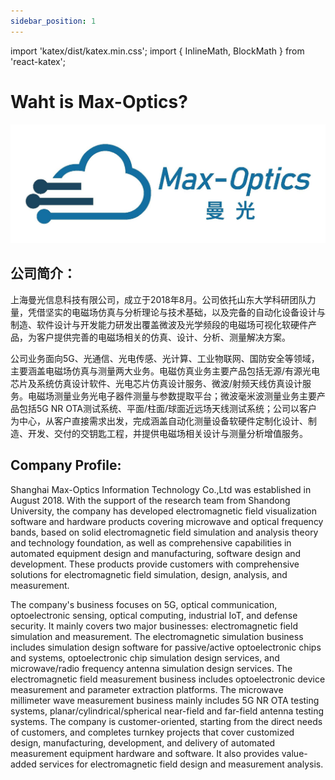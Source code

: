 ```yaml
---
sidebar_position: 1
---
```

import 'katex/dist/katex.min.css';
import { InlineMath, BlockMath } from 'react-katex';


# Waht is Max-Optics?

![mologo](../../static/img/mo_logo.jpg)
## 公司简介：
上海曼光信息科技有限公司，成立于2018年8月。公司依托山东大学科研团队力量，凭借坚实的电磁场仿真与分析理论与技术基础，以及完备的自动化设备设计与制造、软件设计与开发能力研发出覆盖微波及光学频段的电磁场可视化软硬件产品，为客户提供完善的电磁场相关的仿真、设计、分析、测量解决方案。

公司业务面向5G、光通信、光电传感、光计算、工业物联网、国防安全等领域，主要涵盖电磁场仿真与测量两大业务。电磁仿真业务主要产品包括无源/有源光电芯片及系统仿真设计软件、光电芯片仿真设计服务、微波/射频天线仿真设计服务。电磁场测量业务光电子器件测量与参数提取平台；微波毫米波测量业务主要产品包括5G NR OTA测试系统、平面/柱面/球面近远场天线测试系统；公司以客户为中心，从客户直接需求出发，完成涵盖自动化测量设备软硬件定制化设计、制造、开发、交付的交钥匙工程，并提供电磁场相关设计与测量分析增值服务。


## Company Profile:
<div class="text-justify">
Shanghai Max-Optics Information Technology Co.,Ltd was established in August 2018. With the support of the research team from Shandong University, the company has developed electromagnetic field visualization software and hardware products covering microwave and optical frequency bands, based on solid electromagnetic field simulation and analysis theory and technology foundation, as well as comprehensive capabilities in automated equipment design and manufacturing, software design and development. These products provide customers with comprehensive solutions for electromagnetic field simulation, design, analysis, and measurement.

The company's business focuses on 5G, optical communication, optoelectronic sensing, optical computing, industrial IoT, and defense security. It mainly covers two major businesses: electromagnetic field simulation and measurement. The electromagnetic simulation business includes simulation design software for passive/active optoelectronic chips and systems, optoelectronic chip simulation design services, and microwave/radio frequency antenna simulation design services. The electromagnetic field measurement business includes optoelectronic device measurement and parameter extraction platforms. The microwave millimeter wave measurement business mainly includes 5G NR OTA testing systems, planar/cylindrical/spherical near-field and far-field antenna testing systems. The company is customer-oriented, starting from the direct needs of customers, and completes turnkey projects that cover customized design, manufacturing, development, and delivery of automated measurement equipment hardware and software. It also provides value-added services for electromagnetic field design and measurement analysis.
</div>

<BlockMath math="\sum_{i=1}^{n} i = \frac{n(n+1)}{2}" />
